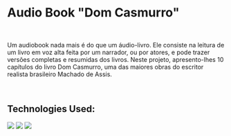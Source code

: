 <h1> Audio Book "Dom Casmurro" </h1>
<br>
<p> Um audiobook nada mais é do que um áudio-livro. Ele consiste na leitura de um livro em voz alta feita por um narrador, ou por atores, e pode trazer versões completas e resumidas dos livros.
Neste projeto, apresento-lhes 10 capítulos do livro Dom Casmurro, uma das maiores obras do escritor realista brasileiro Machado de Assis.</p>
<br> 
<h2>Technologies Used:</h2>
<img src="https://img.shields.io/badge/JavaScript-F7DF1E?style=for-the-badge&logo=javascript&logoColor=black">
<img src="https://img.shields.io/badge/CSS3-1572B6?style=for-the-badge&logo=css3&logoColor=white">
<img src="https://img.shields.io/badge/HTML5-E34F26?style=for-the-badge&logo=html5&logoColor=white">
